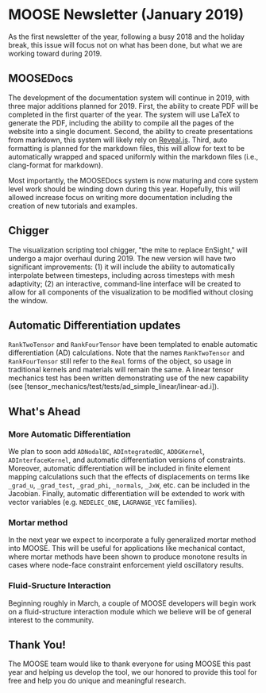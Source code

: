 # MOOSE Newsletter (January 2019)

As the first newsletter of the year, following a busy 2018 and the holiday break, this issue will
focus not on what has been done, but what we are working toward during 2019.

## MOOSEDocs

The development of the documentation system will continue in 2019, with three major additions planned
for 2019. First, the ability to create PDF will be completed in the first quarter of the year. The
system will use LaTeX to generate the PDF, including the ability to compile all the pages of the
website into a single document. Second, the ability to create presentations from markdown, this
system will likely rely on [Reveal.js](https://revealjs.com). Third, auto formatting is planned
for the markdown files, this will allow for text to be automatically wrapped and spaced uniformly
within the markdown files (i.e., clang-format for markdown).

Most importantly, the MOOSEDocs system is now maturing and core system level work should be winding
down during this year. Hopefully, this will allowed increase focus on writing more documentation
including the creation of new tutorials and examples.

## Chigger

The visualization scripting tool chigger, "the mite to replace EnSight," will undergo a major
overhaul during 2019. The new version will have two significant improvements: (1) it will include
the ability to automatically interpolate between timesteps, including across timesteps with
mesh adaptivity; (2) an interactive, command-line interface will be created to allow for all
components of the visualization to be modified without closing the window.

## Automatic Differentiation updates

`RankTwoTensor` and `RankFourTensor` have been templated to enable automatic
differentiation (AD) calculations. Note that the names `RankTwoTensor` and
`RankFourTensor` still refer to the `Real` forms of the object, so usage in
traditional kernels and materials will remain the same. A linear tensor
mechanics test has been written demonstrating use of the new capability (see
[tensor_mechanics/test/tests/ad_simple_linear/linear-ad.i]).

## What's Ahead

### More Automatic Differentiation

We plan to soon add `ADNodalBC`, `ADIntegratedBC`, `ADDGKernel`,
`ADInterfaceKernel`, and automatic differentiation versions of
constraints. Moreover, automatic differentiation will be included in finite
element mapping calculations such that the effects of displacements on terms like `_grad_u`,
`_grad_test`, `_grad_phi`, `_normals`, `_JxW`, etc. can be included in the
Jacobian. Finally, automatic differentiation will be extended to work with
vector variables (e.g. `NEDELEC_ONE`, `LAGRANGE_VEC` families).

### Mortar method

In the next year we expect to incorporate a fully generalized mortar method into
MOOSE. This will be useful for applications like mechanical contact, where
mortar methods have been shown to produce monotone results in cases where
node-face constraint enforcement yield oscillatory results.

### Fluid-Sructure Interaction

Beginning roughly in March, a couple of MOOSE developers will begin work on a
fluid-structure interaction module which we believe will be of general interest
to the community.

## Thank You!

The MOOSE team would like to thank everyone for using MOOSE this past year and helping us develop the
tool, we our honored to provide this tool for free and help you do unique and meaningful research.
